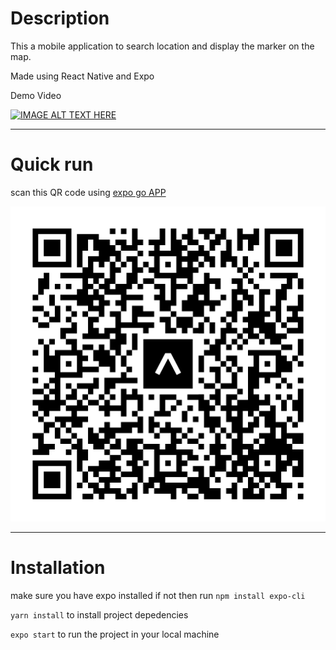 # Description

This a mobile application to search location and display the marker on the map. 

Made using React Native and Expo 

Demo Video

[![IMAGE ALT TEXT HERE](https://img.youtube.com/vi/wWl-qGmzjLw/0.jpg)](https://www.youtube.com/watch?v=wWl-qGmzjLw)

___
# Quick run

scan this QR code using [expo go APP](https://expo.dev/client)

![Published QR Code](/assets/expo-go.svg)

___
# Installation 
make sure you have expo installed if not then run `npm install expo-cli`

`yarn install` to install project depedencies

`expo start` to run the project in your local machine
